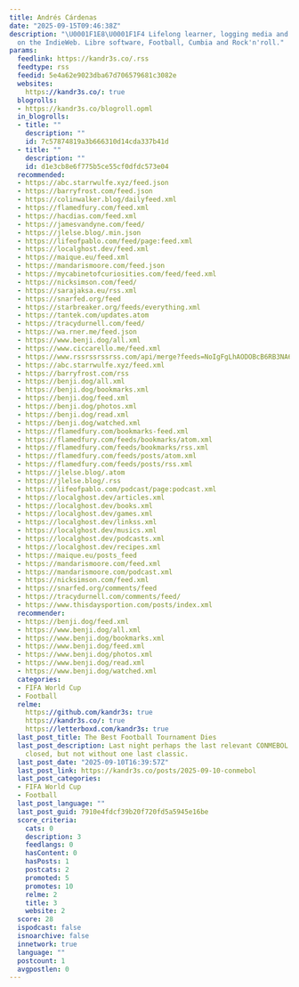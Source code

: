 ```yaml
---
title: Andrés Cárdenas
date: "2025-09-15T09:46:38Z"
description: "\U0001F1E8\U0001F1F4 Lifelong learner, logging media and sharing bits
  on the IndieWeb. Libre software, Football, Cumbia and Rock'n'roll."
params:
  feedlink: https://kandr3s.co/.rss
  feedtype: rss
  feedid: 5e4a62e9023dba67d706579681c3082e
  websites:
    https://kandr3s.co/: true
  blogrolls:
  - https://kandr3s.co/blogroll.opml
  in_blogrolls:
  - title: ""
    description: ""
    id: 7c57874819a3b666310d14cda337b41d
  - title: ""
    description: ""
    id: d1e3cb8e6f775b5ce55cf0dfdc573e04
  recommended:
  - https://abc.starrwulfe.xyz/feed.json
  - https://barryfrost.com/feed.json
  - https://colinwalker.blog/dailyfeed.xml
  - https://flamedfury.com/feed.xml
  - https://hacdias.com/feed.xml
  - https://jamesvandyne.com/feed/
  - https://jlelse.blog/.min.json
  - https://lifeofpablo.com/feed/page:feed.xml
  - https://localghost.dev/feed.xml
  - https://maique.eu/feed.xml
  - https://mandarismoore.com/feed.json
  - https://mycabinetofcuriosities.com/feed/feed.xml
  - https://nicksimson.com/feed/
  - https://sarajaksa.eu/rss.xml
  - https://snarfed.org/feed
  - https://starbreaker.org/feeds/everything.xml
  - https://tantek.com/updates.atom
  - https://tracydurnell.com/feed/
  - https://wa.rner.me/feed.json
  - https://www.benji.dog/all.xml
  - https://www.ciccarello.me/feed.xml
  - https://www.rssrssrssrss.com/api/merge?feeds=NoIgFgLhAODOBcB6RB3NA6CYCWsAmAhgJ6zQD2AThNmQHboDGZAtoubBLItrXgKYAPdAOYAbEABpwUOElQYsuQiXJUa9Jq1E8A1lx78hI8VMgwEyNCkw58xUpWp1GLRAHNRZWLAIUi3XkFhMUlpczkrGyV7VScNVx4AWmYiRN8+AgDDYPEAXSA
  - https://abc.starrwulfe.xyz/feed.xml
  - https://barryfrost.com/rss
  - https://benji.dog/all.xml
  - https://benji.dog/bookmarks.xml
  - https://benji.dog/feed.xml
  - https://benji.dog/photos.xml
  - https://benji.dog/read.xml
  - https://benji.dog/watched.xml
  - https://flamedfury.com/bookmarks-feed.xml
  - https://flamedfury.com/feeds/bookmarks/atom.xml
  - https://flamedfury.com/feeds/bookmarks/rss.xml
  - https://flamedfury.com/feeds/posts/atom.xml
  - https://flamedfury.com/feeds/posts/rss.xml
  - https://jlelse.blog/.atom
  - https://jlelse.blog/.rss
  - https://lifeofpablo.com/podcast/page:podcast.xml
  - https://localghost.dev/articles.xml
  - https://localghost.dev/books.xml
  - https://localghost.dev/games.xml
  - https://localghost.dev/linkss.xml
  - https://localghost.dev/musics.xml
  - https://localghost.dev/podcasts.xml
  - https://localghost.dev/recipes.xml
  - https://maique.eu/posts_feed
  - https://mandarismoore.com/feed.xml
  - https://mandarismoore.com/podcast.xml
  - https://nicksimson.com/feed.xml
  - https://snarfed.org/comments/feed
  - https://tracydurnell.com/comments/feed/
  - https://www.thisdaysportion.com/posts/index.xml
  recommender:
  - https://benji.dog/feed.xml
  - https://www.benji.dog/all.xml
  - https://www.benji.dog/bookmarks.xml
  - https://www.benji.dog/feed.xml
  - https://www.benji.dog/photos.xml
  - https://www.benji.dog/read.xml
  - https://www.benji.dog/watched.xml
  categories:
  - FIFA World Cup
  - Football
  relme:
    https://github.com/kandr3s: true
    https://kandr3s.co/: true
    https://letterboxd.com/kandr3s: true
  last_post_title: The Best Football Tournament Dies
  last_post_description: Last night perhaps the last relevant CONMEBOL Qualifiers
    closed, but not without one last classic.
  last_post_date: "2025-09-10T16:39:57Z"
  last_post_link: https://kandr3s.co/posts/2025-09-10-conmebol
  last_post_categories:
  - FIFA World Cup
  - Football
  last_post_language: ""
  last_post_guid: 7910e4fdcf39b20f720fd5a5945e16be
  score_criteria:
    cats: 0
    description: 3
    feedlangs: 0
    hasContent: 0
    hasPosts: 1
    postcats: 2
    promoted: 5
    promotes: 10
    relme: 2
    title: 3
    website: 2
  score: 28
  ispodcast: false
  isnoarchive: false
  innetwork: true
  language: ""
  postcount: 1
  avgpostlen: 0
---
```

